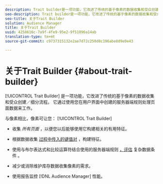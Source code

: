 ```yaml
---
description: Trait builder是一项功能，它改进了传统的基于像素的数据收集和受众创建／细分流程。 它通过使用您在用户界面中创建的服务器端规则处理页面数据来工作。
seo-description: Trait builder是一项功能，它改进了传统的基于像素的数据收集和受众创建／细分流程。 它通过使用您在用户界面中创建的服务器端规则处理页面数据来工作。
seo-title: 关于Trait Builder
solution: Audience Manager
title: 关于Trait Builder
uuid: 4258616c-7a9f-4fe9-95e2-9f51896a14ab
translation-type: tm+mt
source-git-commit: c9737315132e2ae7d72c250d8c196abe8d9e0e43

---
```



# 关于Trait Builder {#about-trait-builder}

[!UICONTROL Trait Builder] 是一项功能，它改进了传统的基于像素的数据收集和受众创建／细分流程。 它通过使用您在用户界面中创建的服务器端规则处理页面数据来工作。

<!-- c_tb_about.xml -->

与像素相比，像素可让您： [!UICONTROL Trait Builder]

* 收集 *所有页面* ，以便您以后能够使用它构建相关的有用特征。
* 根据数据收集 [过程中传入的键值对](../../reference/key-value-pairs-explained.md) ，构建特征。
* 使用与布尔表达式和比较运算符结合使用的服务器端规则 [，评估](../../reference/boolean-expressions-tsb.md) 复杂数据条件 [](../../features/traits/trait-comparison-operators.md)。

* 减少或消除维护库存数据收集像素的需求。
* 使用报告监控 [!DNL Audience Manager] 性能。